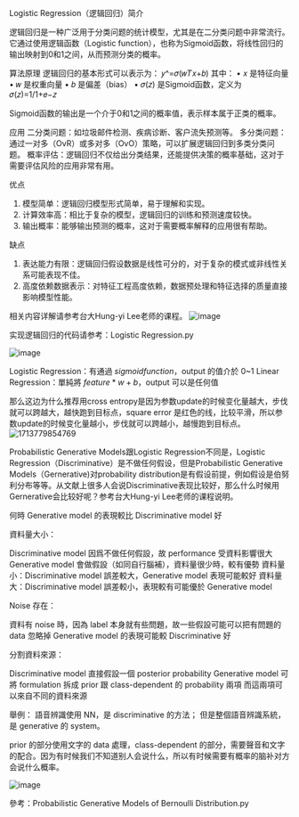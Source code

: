 Logistic Regression（逻辑回归）简介

逻辑回归是一种广泛用于分类问题的统计模型，尤其是在二分类问题中非常流行。它通过使用逻辑函数（Logistic function），也称为Sigmoid函数，将线性回归的输出映射到0和1之间，从而预测分类的概率。

算法原理
逻辑回归的基本形式可以表示为： 𝑦^=𝜎(𝑤𝑇𝑥+𝑏) 其中：
•	𝑥 是特征向量
•	𝑤 是权重向量
•	𝑏 是偏差（bias）
•	𝜎(𝑧) 是Sigmoid函数，定义为 𝜎(𝑧)=1/1+𝑒−𝑧

Sigmoid函数的输出是一个介于0和1之间的概率值，表示样本属于正类的概率。

应用
二分类问题：如垃圾邮件检测、疾病诊断、客户流失预测等。
多分类问题：通过一对多（OvR）或多对多（OvO）策略，可以扩展逻辑回归到多类分类问题。
概率评估：逻辑回归不仅给出分类结果，还能提供决策的概率基础，这对于需要评估风险的应用非常有用。

优点
1.	模型简单：逻辑回归模型形式简单，易于理解和实现。
2.	计算效率高：相比于复杂的模型，逻辑回归的训练和预测速度较快。
3.	输出概率：能够输出预测的概率，这对于需要概率解释的应用很有帮助。

缺点
1.	表达能力有限：逻辑回归假设数据是线性可分的，对于复杂的模式或非线性关系可能表现不佳。
2.	高度依赖数据表示：对特征工程高度依赖，数据预处理和特征选择的质量直接影响模型性能。

相关内容详解请参考台大Hung-yi Lee老师的课程。
![image](https://github.com/joycelai140420/MachineLearning/assets/167413809/c91df5d0-936c-4cfc-bd3d-13bcf4d4b71b)

实现逻辑回归的代码请参考：Logistic Regression.py

![image](https://github.com/joycelai140420/MachineLearning/assets/167413809/e1e6d992-c2eb-4116-b6a8-275b8d6a5173)

Logistic Regression：有通過 $sigmoid function$，output 的值介於 0~1
Linear Regression：單純將 $feature*w+b$，output 可以是任何值

那么这边为什么推荐用cross entropy是因为参数update的时候变化量越大，步伐就可以跨越大，越快跑到目标点，square error 是红色的线，比较平滑，所以参数update的时候变化量越小，步伐就可以跨越小，越慢跑到目标点。
![1713779854769](https://github.com/joycelai140420/MachineLearning/assets/167413809/740169bc-bc38-4652-b9e3-fdbc12c58f76)

Probabilistic Generative Models跟Logistic Regression不同是，Logistic Regression（Discriminative）是不做任何假设，但是Probabilistic Generative Models（Gernerative)对probability distribution是有假设前提，例如假设是伯努利分布等等。从文献上很多人会说Discriminative表现比较好，那么什么时候用Gernerative会比较好呢？参考台大Hung-yi Lee老师的课程说明。

何時 Generative model 的表現較比 Discriminative model 好

資料量大小：

Discriminative model 因爲不做任何假設，故 performance 受資料影響很大 Generative model 會做假設（如同自行腦補），資料量很少時，較有優勢
資料量小：Discriminative model 誤差較大，Generative model 表現可能較好 資料量大：Discriminative model 誤差較小，表現較有可能優於 Generative model

Noise 存在：

資料有 noise 時，因為 label 本身就有些問題，故一些假設可能可以把有問題的 data 忽略掉 Generative model 的表現可能較 Discriminative 好

分割資料來源：

Discriminative model 直接假設一個 posterior probability Generative model 可將 formulation 拆成 prior 跟 class-dependent 的 probability 兩項 而這兩項可以來自不同的資料來源

舉例： 語音辨識使用 NN，是 discriminative 的方法； 但是整個語音辨識系統，是 generative 的 system。

prior 的部分使用文字的 data 處理，class-dependent 的部分，需要聲音和文字的配合。因为有时候我们不知道别人会说什么，所以有时候需要有概率的脑补对方会说什么概率。

![image](https://github.com/joycelai140420/MachineLearning/assets/167413809/25b4f578-5331-4924-a858-3ec3501078f0)

參考：Probabilistic Generative Models of Bernoulli Distribution.py




